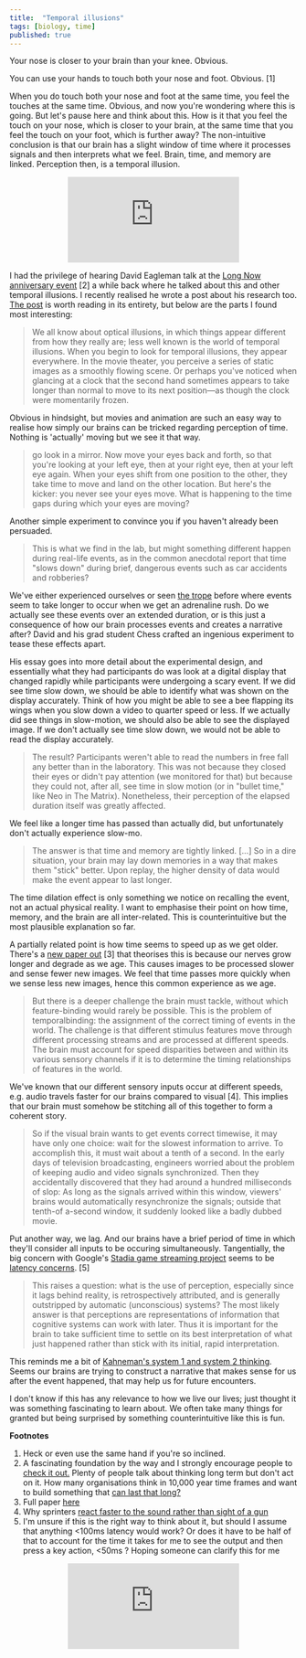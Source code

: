 ```yaml
---
title:  "Temporal illusions"
tags: [biology, time]
published: true
---
```


Your nose is closer to your brain than your knee. Obvious.

You can use your hands to touch both your nose and foot. Obvious. \[1\]

When you do touch both your nose and foot at the same time, you feel the touches at the same time. Obvious, and now you're wondering where this is going. But let's pause here and think about this. How is it that you feel the touch on your nose, which is closer to your brain, at the same time that you feel the touch on your foot, which is further away? The non-intuitive conclusion is that our brain has a slight window of time where it processes signals and then interprets what we feel. Brain, time, and memory are linked. Perception then, is a temporal illusion.

<style>
      .iframe-container {
        overflow: hidden;        
        padding-top: 50%; <!-- Calculated from the aspect ration of the content (in case of 16:9 it is 9/16= 0.5625) -->
        position: relative;
      }
      .iframe-container iframe { 
         border: 0;
         height: 100%; <!-- Finally, width and height are set to 100% so the iframe takes up 100% of the containers space. -->
         left: 0;
         position: absolute;
         top: 0;
         width: 100%;
         display: block;
         margin: 0 auto; <!-- center image -->
      }
      <!-- 4x3 Aspect Ratio -->
      .iframe-container-4x3 {
        padding-top: 75%;
      }
</style> 

<div class="iframe-container-4x3">
  <p align="center"><iframe src="https://avoidboringpeople.substack.com/embed" frameborder="0" scrolling="no"> </iframe></p>
</div>

I had the privilege of hearing David Eagleman talk at the [Long Now anniversary event](https://eagleman.com/blog/the-brain-and-the-now "talk link") \[2\] a while back where he talked about this and other temporal illusions. I recently realised he wrote a post about his research too. [The post](https://www.edge.org/conversation/brain-time "brain time") is worth reading in its entirety, but below are the parts I found most interesting: 

> We all know about optical illusions, in which things appear different from how they really are; less well known is the world of temporal illusions. When you begin to look for temporal illusions, they appear everywhere. In the movie theater, you perceive a series of static images as a smoothly flowing scene. Or perhaps you've noticed when glancing at a clock that the second hand sometimes appears to take longer than normal to move to its next position—as though the clock were momentarily frozen.

Obvious in hindsight, but movies and animation are such an easy way to realise how simply our brains can be tricked regarding perception of time. Nothing is 'actually' moving but we see it that way.

> go look in a mirror. Now move your eyes back and forth, so that you're looking at your left eye, then at your right eye, then at your left eye again. When your eyes shift from one position to the other, they take time to move and land on the other location. But here's the kicker: you never see your eyes move. What is happening to the time gaps during which your eyes are moving?

Another simple experiment to convince you if you haven't already been persuaded.

> This is what we find in the lab, but might something different happen during real-life events, as in the common anecdotal report that time "slows down" during brief, dangerous events such as car accidents and robberies? 

We've either experienced ourselves or seen [the trope](https://tvtropes.org/pmwiki/pmwiki.php/Main/BulletTime "bullet time") before where events seem to take longer to occur when we get an adrenaline rush. Do we actually see these events over an extended duration, or is this just a consequence of how our brain processes events and creates a narrative after? David and his grad student Chess crafted an ingenious experiment to tease these effects apart.

His essay goes into more detail about the experimental design, and essentially what they had participants do was look at a digital display that changed rapidly while participants were undergoing a scary event. If we did see time slow down, we should be able to identify what was shown on the display accurately. Think of how you might be able to see a bee flapping its wings when you slow down a video to quarter speed or less. If we actually did see things in slow-motion, we should also be able to see the displayed image. If we don't actually see time slow down, we would not be able to read the display accurately.

> The result? Participants weren't able to read the numbers in free fall any better than in the laboratory. This was not because they closed their eyes or didn't pay attention (we monitored for that) but because they could not, after all, see time in slow motion (or in "bullet time," like Neo in The Matrix). Nonetheless, their perception of the elapsed duration itself was greatly affected.

We feel like a longer time has passed than actually did, but unfortunately don't actually experience slow-mo.

> The answer is that time and memory are tightly linked. \[...\] So in a dire situation, your brain may lay down memories in a way that makes them "stick" better. Upon replay, the higher density of data would make the event appear to last longer. 

The time dilation effect is only something we notice on recalling the event, not an actual physical reality. I want to emphasise their point on how time, memory, and the brain are all inter-related. This is counterintuitive but the most plausible explanation so far.

A partially related point is how time seems to speed up as we get older. There's a [new paper out](https://pratt.duke.edu/about/news/its-spring-already-physics-explains-why-time-flies-we-age "time flies") \[3\] that theorises this is because our nerves grow longer and degrade as we age. This causes images to be processed slower and sense fewer new images. We feel that time passes more quickly when we sense less new images, hence this common experience as we age.

> But there is a deeper challenge the brain must tackle, without which feature-binding would rarely be possible. This is the problem of temporalbinding: the assignment of the correct timing of events in the world. The challenge is that different stimulus features move through different processing streams and are processed at different speeds. The brain must account for speed disparities between and within its various sensory channels if it is to determine the timing relationships of features in the world.

We've known that our different sensory inputs occur at different speeds, e.g. audio travels faster for our brains compared to visual \[4\]. This implies that our brain must somehow be stitching all of this together to form a coherent story. 

> So if the visual brain wants to get events correct timewise, it may have only one choice: wait for the slowest information to arrive. To accomplish this, it must wait about a tenth of a second. In the early days of television broadcasting, engineers worried about the problem of keeping audio and video signals synchronized. Then they accidentally discovered that they had around a hundred milliseconds of slop: As long as the signals arrived within this window, viewers' brains would automatically resynchronize the signals; outside that tenth-of a-second window, it suddenly looked like a badly dubbed movie.

Put another way, we lag. And our brains have a brief period of time in which they'll consider all inputs to be occuring simultaneously. Tangentially, the big concern with Google's [Stadia game streaming project](https://store.google.com/magazine/stadia "stadia") seems to be [latency concerns](https://www.eurogamer.net/articles/digitalfoundry-2019-hands-on-with-google-stream-gdc-2019 "latency measures"). \[5\]

> This raises a question: what is the use of perception, especially since it lags behind reality, is retrospectively attributed, and is generally outstripped by automatic (unconscious) systems? The most likely answer is that perceptions are representations of information that cognitive systems can work with later. Thus it is important for the brain to take sufficient time to settle on its best interpretation of what just happened rather than stick with its initial, rapid interpretation. 

This reminds me a bit of [Kahneman's system 1 and system 2 thinking](https://bigthink.com/errors-we-live-by/kahnemans-mind-clarifying-biases "kahneman"). Seems our brains are trying to construct a narrative that makes sense for us after the event happened, that may help us for future encounters.

I don't know if this has any relevance to how we live our lives; just thought it was something fascinating to learn about. We often take many things for granted but being surprised by something counterintuitive like this is fun. 

**Footnotes**
1. Heck or even use the same hand if you're so inclined.
2. A fascinating foundation by the way and I strongly encourage people to [check it out.](http://longnow.org/ "long now") Plenty of people talk about thinking long term but don't act on it. How many organisations think in 10,000 year time frames and want to build something that [can last that long?](http://longnow.org/clock/ "10,000 year clock")
3. Full paper [here](https://www.cambridge.org/core/journals/european-review/article/why-the-days-seem-shorter-as-we-get-older/2CB8EC9B0B30537230C7442B826E42F1 "days shorter")
4. Why sprinters [react faster to the sound rather than sight of a gun](https://www.realclearscience.com/blog/2016/08/theres_an_amazing_reason_why_races_are_started_with_guns.html "gun starts")
5. I'm unsure if this is the right way to think about it, but should I assume that anything <100ms latency would work? Or does it have to be half of that to account for the time it takes for me to see the output and then press a key action, <50ms ? Hoping someone can clarify this for me

<div class="iframe-container-4x3">
  <p align="center"><iframe src="https://avoidboringpeople.substack.com/embed" frameborder="0" scrolling="no"> </iframe></p>
</div>

